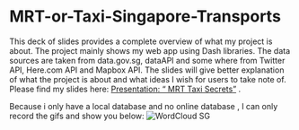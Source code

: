 # MRT-or-Taxi-Singapore-Transports
This deck of slides provides a complete overview of what my project is about. The project mainly shows my web app using Dash libraries. The data sources are taken from data.gov.sg, dataAPI and some where from Twitter API, Here.com API and Mapbox API. The slides will give better explanation of what the project is about and what ideas I wish for users to take note of. Please find my slides here: [Presentation: “ MRT Taxi Secrets”](https://github.com/cjy93/MRT-or-Taxi-Singapore-Transports/blob/master/P7337992%20MRT%20Taxi%20Secrets.pptx) .

Because i only have a local database and no online database , I can only record the gifs and show you below:
![WordCloud SG](https://github.com/cjy93/SingaporeFlats-DealOrNoDeal/blob/master/Gifs%20from%20Plots/SingaporeMapInteractive.gif?raw=true) 
